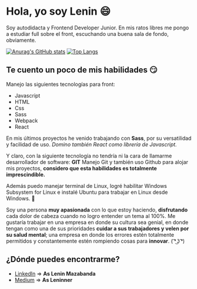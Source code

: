 # Hola, yo soy Lenin 😄

Soy autodidacta y Frontend Developer Junior. En mis ratos libres me pongo a estudiar full sobre el front, escuchando una buena sala de fondo, obviamente.

[![Anurag's GitHub stats](https://github-readme-stats.vercel.app/api?username=leninner&show_icons=true)](https://github.com/anuraghazra/github-readme-stats)
[![Top Langs](https://github-readme-stats.vercel.app/api/top-langs/?username=leninner)](https://github.com/anuraghazra/github-readme-stats)

## Te cuento un poco de mis habilidades 😏

Manejo las siguientes tecnologías para front: 

- Javascript 
- HTML
- Css
- Sass
- Webpack
- React

En mis últimos proyectos he venido trabajando con **Sass**, por su versatilidad y facilidad de uso. _Domino también React como librería de Javascript._

Y claro, con la siguiente tecnología no tendría ni la cara de llamarme desarrollador de software: **GIT**
Manejo Git y también uso Github para alojar mis proyectos, **considero que esta habilidades es totalmente imprescindible.**

Además puedo manejar terminal de Linux, logré habilitar Windows Subsystem for Linux e instalé Ubuntu para trabajar en Linux desde Windows. 🙈

Soy una persona **muy apasionada** con lo que estoy haciendo, **disfrutando** cada dolor de cabeza cuando no logro entender un tema al 100%. 
Me gustaría trabajar en una empresa en donde su cultura sea genial, en donde tengan como una de sus prioridades **cuidar a sus trabajadores y velen por su salud mental**; una empresa en donde los errores estén totalmente permitidos y constantemente estén rompiendo cosas para **innovar**. ( ͡❛ ͜ʖ ͡❛)
 
## ¿Dónde puedes encontrarme?

- [LinkedIn](https://www.linkedin.com/in/leninner/) => **As Lenin Mazabanda** 
- [Medium]( https://leninner.medium.com/) => **As Leninner**

<!---
Leninner/Leninner is a ✨ special ✨ repository because its `README.md` (this file) appears on your GitHub profile.
You can click the Preview link to take a look at your changes.
--->
